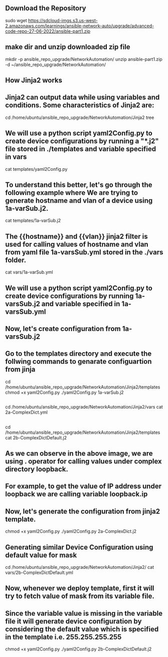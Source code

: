 ## Download the Repository 

sudo wget https://sdcloud-imgs.s3.us-west-2.amazonaws.com/learnings/ansible-network-auto/upgrade/advanced-code-repo-27-06-2022/ansible-part1.zip

## make dir and unzip downloaded zip file

mkdir -p  ansible_repo_upgrade/NetworkAutomation/
unzip ansible-part1.zip -d ~/ansible_repo_upgrade/NetworkAutomation/

## How Jinja2 works

## Jinja2 can output data while using variables and conditions. Some characteristics of Jinja2 are:

cd /home/ubuntu/ansible_repo_upgrade/NetworkAutomation/Jinja2
tree

## We will use a python script yaml2Config.py to create device configurations by running a "*.j2" file stored in ./templates and variable specified in vars

cat templates/yaml2Config.py

## To understand this better, let's go through the following example where We are trying to generate hostname and vlan of a device using 1a-varSub.j2.

cat templates/1a-varSub.j2

## The {{hostname}} and {{vlan}} jinja2 filter is used for calling values of hostname and vlan from yaml file 1a-varsSub.yml stored in the ./vars folder.

cat vars/1a-varSub.yml

## We will use a python script yaml2Config.py to create device configurations by running 1a-varsSub.j2 and variable specified in 1a-varsSub.yml
## Now, let's create configuration from 1a-varsSub.j2
## Go to the templates directory and execute the follwing commands to genarate configuartion from jinja

cd /home/ubuntu/ansible_repo_upgrade/NetworkAutomation/Jinja2/templates
chmod +x yaml2Config.py
./yaml2Config.py 1a-varSub.j2

## 

cd /home/ubuntu/ansible_repo_upgrade/NetworkAutomation/Jinja2/vars
cat 2a-ComplexDict.yml

## 

cd /home/ubuntu/ansible_repo_upgrade/NetworkAutomation/Jinja2/templates
cat 2b-ComplexDictDefault.j2

## As we can observe in the above image, we are using . operator for calling values under complex directory loopback.
## For example, to get the value of IP address under loopback we are calling variable loopback.ip
## Now, let's generate the configuration from jinja2 template.

chmod +x yaml2Config.py
./yaml2Config.py 2a-ComplexDict.j2

## Generating similar Device Configuration using default value for mask

cd /home/ubuntu/ansible_repo_upgrade/NetworkAutomation/Jinja2/
cat vars/2b-ComplexDictDefault.yml

## Now, whenever we deploy template, first it will try to fetch value of mask from its variable file.
## Since the variable value is missing in the variable file it will generate device configuration by considering the default value which is specified in the template i.e. 255.255.255.255

chmod +x yaml2Config.py
./yaml2Config.py 2b-ComplexDictDefault.j2









